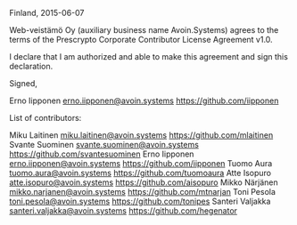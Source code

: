 Finland, 2015-06-07

Web-veistämö Oy (auxiliary business name Avoin.Systems) agrees to the terms of the Prescrypto Corporate
Contributor License Agreement v1.0.

I declare that I am authorized and able to make this agreement and sign this
declaration.

Signed,

Erno Iipponen erno.iipponen@avoin.systems https://github.com/iipponen

List of contributors:

Miku Laitinen miku.laitinen@avoin.systems https://github.com/mlaitinen
Svante Suominen svante.suominen@avoin.systems https://github.com/svantesuominen
Erno Iipponen erno.iipponen@avoin.systems https://github.com/iipponen
Tuomo Aura tuomo.aura@avoin.systems https://github.com/tuomoaura
Atte Isopuro atte.isopuro@avoin.systems https://github.com/aisopuro
Mikko Närjänen mikko.narjanen@avoin.systems https://github.com/mtnarjan
Toni Pesola toni.pesola@avoin.systems https://github.com/tonipes
Santeri Valjakka santeri.valjakka@avoin.systems https://github.com/hegenator
